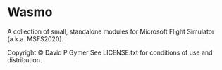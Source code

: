 # Wasmo

A collection of small, standalone modules for Microsoft Flight Simulator (a.k.a. MSFS2020).

Copyright © David P Gymer
See LICENSE.txt for conditions of use and distribution.
